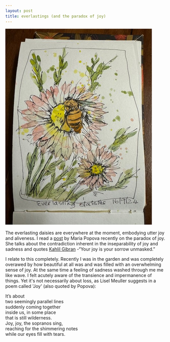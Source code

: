 ```yaml
---
layout: post
title: everlastings (and the paradox of joy) 
---
```

![GitHub Image](/images/everlastingdaisies.jpg)

The everlasting daisies are everywhere at the moment, embodying utter joy and aliveness.  I read a [post](https://www.themarginalian.org/2024/09/05/joy/) by Maria Popova recently on the paradox of joy.  She talks about the contradiction inherent in the inseparability of joy and sadness and quotes [Kahlil Gibran](https://www.themarginalian.org/tag/kahlil-gibran/) -“Your joy is your sorrow unmasked.” 

I relate to this completely. Recently I was in the garden and was completely overawed by how beautiful at all was and was filled with an overwhelming sense of joy.  At the same time a feeling of sadness washed through me me like wave. I felt acutely aware of the transience and impermanence of things.  Yet it's not necessarily about loss, as Lisel Meuller suggests in a poem called 'Joy' (also quoted by Popova): 

It’s about  
two seemingly parallel lines  
suddenly coming together  
inside us, in some place  
that is still wilderness.  
Joy, joy, the sopranos sing,  
reaching for the shimmering notes  
while our eyes fill with tears.

